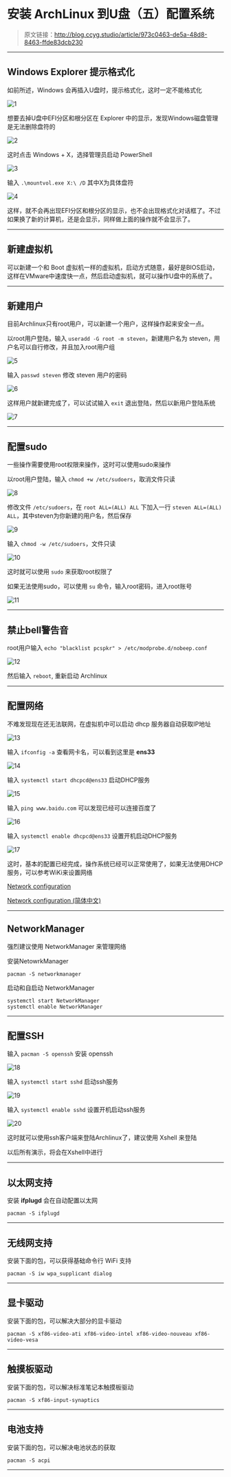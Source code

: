 # 安装 ArchLinux 到U盘（五）配置系统

[annotation]: <id> (973c0463-de5a-48d8-8463-ffde83dcb230)
[annotation]: <create_time> (2018-01-15 20:50:00)
[annotation]: <category> (计算机技术)
[annotation]: <tags> (操作系统|Linux)
[annotation]: <status> (public)
[annotation]: <topic> (安装 ArchLinux 到U盘)
[annotation]: <index> (5)
[annotation]: <comments> (true)

> 原文链接：<http://blog.ccyg.studio/article/973c0463-de5a-48d8-8463-ffde83dcb230>

---


## Windows Explorer 提示格式化

如前所述，Windows 会再插入U盘时，提示格式化，这时一定不能格式化

![1](images/install_archlinux_to_usb_5_1.png)

想要去掉U盘中EFI分区和根分区在 Explorer 中的显示，发现Windows磁盘管理是无法删除盘符的

![2](images/install_archlinux_to_usb_5_2.png)

这时点击 Windows + X，选择管理员启动 PowerShell

![3](images/install_archlinux_to_usb_5_3.png)

输入  `.\mountvol.exe X:\ /D` 其中X为具体盘符

![4](images/install_archlinux_to_usb_5_4.png)

这样，就不会再出现EFI分区和根分区的显示，也不会出现格式化对话框了。不过如果换了新的计算机，还是会显示，同样做上面的操作就不会显示了。

***

## 新建虚拟机

可以新建一个和 Boot 虚拟机一样的虚拟机，启动方式随意，最好是BIOS启动，这样在VMware中速度快一点，然后启动虚拟机，就可以操作U盘中的系统了。

***

## 新建用户

目前Archlinux只有root用户，可以新建一个用户，这样操作起来安全一点。

以root用户登陆，输入 `useradd -G root -m steven`，新建用户名为 steven，用户名可以自行修改，并且加入root用户组

![5](images/install_archlinux_to_usb_5_5.png)

输入 `passwd steven` 修改 steven 用户的密码

![6](images/install_archlinux_to_usb_5_6.png)

这样用户就新建完成了，可以试试输入 `exit` 退出登陆，然后以新用户登陆系统

![7](images/install_archlinux_to_usb_5_7.png)

***

## 配置sudo

一些操作需要使用root权限来操作，这时可以使用sudo来操作

以root用户登陆，输入 `chmod +w /etc/sudoers`，取消文件只读

![8](images/install_archlinux_to_usb_5_8.png)

修改文件 `/etc/sudoers`，在 `root ALL=(ALL) ALL` 下加入一行 `steven ALL=(ALL) ALL`，其中steven为你新建的用户名，然后保存

![9](images/install_archlinux_to_usb_5_9.png)

输入 `chmod -w /etc/sudoers`，文件只读

![10](images/install_archlinux_to_usb_5_10.png)

这时就可以使用 `sudo` 来获取root权限了

如果无法使用sudo，可以使用 `su` 命令，输入root密码，进入root账号

![11](images/install_archlinux_to_usb_5_11.png)

***

## 禁止bell警告音

root用户输入 `echo "blacklist pcspkr" > /etc/modprobe.d/nobeep.conf`

![12](images/install_archlinux_to_usb_5_12.png)

然后输入 `reboot`, 重新启动 Archlinux

***

## 配置网络

不难发现现在还无法联网，在虚拟机中可以启动 dhcp 服务器自动获取IP地址

![13](images/install_archlinux_to_usb_5_13.png)

输入 `ifconfig -a` 查看网卡名，可以看到这里是 **ens33**

![14](images/install_archlinux_to_usb_5_14.png)

输入 `systemctl start dhcpcd@ens33` 启动DHCP服务

![15](images/install_archlinux_to_usb_5_15.png)

输入 `ping www.baidu.com` 可以发现已经可以连接百度了

![16](images/install_archlinux_to_usb_5_16.png)

输入 `systemctl enable dhcpcd@ens33` 设置开机启动DHCP服务

![17](images/install_archlinux_to_usb_5_17.png)

这时，基本的配置已经完成，操作系统已经可以正常使用了，如果无法使用DHCP服务，可以参考WiKi来设置网络

[Network configuration](https://wiki.archlinux.org/index.php/Network_configuration)

[Network configuration (简体中文)](https://wiki.archlinux.org/index.php/Network_configuration_(%E7%AE%80%E4%BD%93%E4%B8%AD%E6%96%87))

***

## NetworkManager

强烈建议使用 NetworkManager 来管理网络

安装NetowrkManager

    pacman -S networkmanager

启动和自启动 NetworkManager
```
systemctl start NetworkManager
systemctl enable NetworkManager
```

---

## 配置SSH

输入 `pacman -S openssh` 安装 openssh

![18](images/install_archlinux_to_usb_5_18.png)

输入 `systemctl start sshd` 启动ssh服务

![19](images/install_archlinux_to_usb_5_19.png)

输入 `systemctl enable sshd` 设置开机启动ssh服务

![20](images/install_archlinux_to_usb_5_20.png)

这时就可以使用ssh客户端来登陆Archlinux了，建议使用 Xshell 来登陆

以后所有演示，将会在Xshell中进行
***

## 以太网支持

安装 **ifplugd** 会在自动配置以太网
```
pacman -S ifplugd
```
***

## 无线网支持

安装下面的包，可以获得基础命令行 WiFi 支持

```
pacman -S iw wpa_supplicant dialog
```
***

## 显卡驱动

安装下面的包，可以解决大部分的显卡驱动
```
pacman -S xf86-video-ati xf86-video-intel xf86-video-nouveau xf86-video-vesa
```
***

## 触摸板驱动

安装下面的包，可以解决标准笔记本触摸板驱动
```
pacman -S xf86-input-synaptics
```
***

## 电池支持

安装下面的包，可以解决电池状态的获取

```
pacman -S acpi 
```
***
